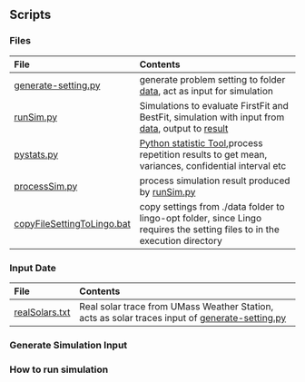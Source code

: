 ## Scripts

### Files
|File| Contents|
|:----|:-------|
|[generate-setting.py](./generate-setting.py)| generate problem setting to folder [data](../data), act as input for simulation|
|[runSim.py](./runSim.py)| Simulations to evaluate FirstFit and BestFit, simulation with input from [data](../data), output to [result](../result)
|[pystats.py](./pystats.py)|  [Python statistic Tool](https://github.com/xizhonghua/pystats),process repetition results to get mean, variances, confidential interval etc|
|[processSim.py](./processSim.py)| process simulation result produced by [runSim.py](./runSim.py)|
|[copyFileSettingToLingo.bat](./copyFileSettingToLingo.bat)| copy settings from ./data folder to lingo-opt folder, since Lingo requires the setting files to in the execution directory|

### Input Date
|File| Contents|
|:----|:-------|
|[realSolars.txt](./realSolars.txt)| Real solar trace from UMass Weather Station, acts as solar traces input of [generate-setting.py](./generate-setting.py)|


### Generate Simulation Input


### How to run simulation



